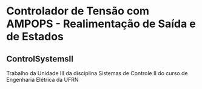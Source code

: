 # Controlador de Tensão com AMPOPS - Realimentação de Saída e de Estados
## ControlSystemsII
Trabalho da Unidade III da disciplina Sistemas de Controle II do curso de Engenharia Elétrica da UFRN

